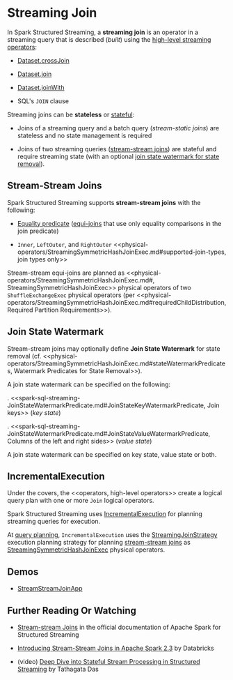 # Streaming Join

In Spark Structured Streaming, a **streaming join** is an operator in a streaming query that is described (_built_) using the [high-level streaming operators](../operators/):

* [Dataset.crossJoin](../operators/crossJoin.md)

* [Dataset.join](../operators/join.md)

* [Dataset.joinWith](../operators/joinWith.md)

* SQL's `JOIN` clause

Streaming joins can be **stateless** or [stateful](../stateful-stream-processing/index.md):

* Joins of a streaming query and a batch query (_stream-static joins_) are stateless and no state management is required

* Joins of two streaming queries ([stream-stream joins](#stream-stream-joins)) are stateful and require streaming state (with an optional [join state watermark for state removal](#join-state-watermark)).

## Stream-Stream Joins

Spark Structured Streaming supports **stream-stream joins** with the following:

* [Equality predicate](../execution-planning-strategies/StreamingJoinStrategy.md) ([equi-joins](https://en.wikipedia.org/wiki/Join_(SQL)#Equi-join) that use only equality comparisons in the join predicate)

* `Inner`, `LeftOuter`, and `RightOuter` <<physical-operators/StreamingSymmetricHashJoinExec.md#supported-join-types, join types only>>

Stream-stream equi-joins are planned as <<physical-operators/StreamingSymmetricHashJoinExec.md#, StreamingSymmetricHashJoinExec>> physical operators of two `ShuffleExchangeExec` physical operators (per <<physical-operators/StreamingSymmetricHashJoinExec.md#requiredChildDistribution, Required Partition Requirements>>).

## Join State Watermark

Stream-stream joins may optionally define **Join State Watermark** for state removal (cf. <<physical-operators/StreamingSymmetricHashJoinExec.md#stateWatermarkPredicates, Watermark Predicates for State Removal>>).

A join state watermark can be specified on the following:

. <<spark-sql-streaming-JoinStateWatermarkPredicate.md#JoinStateKeyWatermarkPredicate, Join keys>> (_key state_)

. <<spark-sql-streaming-JoinStateWatermarkPredicate.md#JoinStateValueWatermarkPredicate, Columns of the left and right sides>> (_value state_)

A join state watermark can be specified on key state, value state or both.

## IncrementalExecution

Under the covers, the <<operators, high-level operators>> create a logical query plan with one or more `Join` logical operators.

Spark Structured Streaming uses [IncrementalExecution](../IncrementalExecution.md) for planning streaming queries for execution.

At [query planning](../IncrementalExecution.md#executedPlan), `IncrementalExecution` uses the [StreamingJoinStrategy](../execution-planning-strategies/StreamingJoinStrategy.md) execution planning strategy for planning [stream-stream joins](#stream-stream-joins) as [StreamingSymmetricHashJoinExec](../physical-operators/StreamingSymmetricHashJoinExec.md) physical operators.

## Demos

* [StreamStreamJoinApp](https://github.com/japila-books/spark-structured-streaming-book/tree/v{{spark.version}}/examples/src/main/scala/pl/japila/spark/StreamStreamJoinApp.scala)

## Further Reading Or Watching

* [Stream-stream Joins](https://spark.apache.org/docs/latest/structured-streaming-programming-guide.html#stream-stream-joins) in the official documentation of Apache Spark for Structured Streaming

* [Introducing Stream-Stream Joins in Apache Spark 2.3](https://databricks.com/blog/2018/03/13/introducing-stream-stream-joins-in-apache-spark-2-3.html) by Databricks

* (video) [Deep Dive into Stateful Stream Processing in Structured Streaming](https://databricks.com/session/deep-dive-into-stateful-stream-processing-in-structured-streaming) by Tathagata Das
